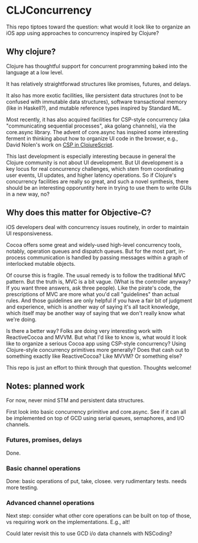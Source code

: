 # CLJConcurrency 

This repo tiptoes toward the question: what would it look like to organize an iOS app using  approaches to concurrency inspired by Clojure?

## Why clojure? 

Clojure has thoughtful support for concurrent programming baked into the language at a low level.

It has relatively straightforwad structures like promises, futures, and delays.

It also has more exotic facilities, like persistent data structures
(not to be confused with immutable data structures), software
transactional memory (like in Haskell?), and mutable reference types
inspired by Standard ML.

Most recently, it has also acquired
facilities for CSP-style concurrency (aka "communicating sequential
processes", aka golang channels), via the core.async library. The advent of core.async has inspired some interesting ferment in
thinking about how to organize UI code in the browser, e.g., David
Nolen's work on
[CSP in ClojureScript](http://swannodette.github.io/2013/07/12/communicating-sequential-processes/).

This last development is especially interesting because in general the Clojure community is not about UI development. But UI development is a key locus for real concurrency challenges, which stem from coordinating user events, UI updates, and higher latency operations. So if Clojure's concurrency facilities are really so great, and such a novel synthesis, there should be an interesting opporuntity here in trying to use them to write GUIs in a new way, no?

## Why does this matter for Objective-C? 

iOS developers deal with concurrency issues routinely, in order to maintain UI responsiveness.

Cocoa offers some great and widely-used high-level concurrency tools, notably, operation queues and dispatch queues. But for the most part, in-process communication is handled by passing messages within a graph of interlocked mutable objects.

Of course this is fragile. The usual remedy is to follow the traditional MVC pattern. But the truth is, MVC is a bit vague. (What is the controller anyway? If you want three answers, ask three people). Like the pirate's code, the prescriptions of MVC are more what you'd call "guidelines" than actual rules. And those guidelines are only helpful if you have a fair bit of judgment and experience, which is another way of saying it's all tacit knowledge, which itself may be another way of saying that we don't really know what we're doing.

Is there a better way? Folks are doing very interesting work with ReactiveCocoa and MVVM. But what I'd like to know is, what would it look like to organize a serious Cocoa app using CSP-style concurrency? Using Clojure-style concurrency primitives more generally? Does that cash out to something exactly like ReactiveCocoa? Like MVVM? Or something else?

This repo is just an effort to think through that question. Thoughts welcome!

## Notes: planned work 

For now, never mind STM and persistent data structures.

First look into basic concurrency primitive and core.async. See if it can all be implemented on top of GCD using serial queues, semaphores, and I/O channels.

### Futures, promises, delays 

Done. 

### Basic channel operations

Done: basic operations of put, take, closee. very rudimentary tests. needs more testing.

### Advanced channel operations

Next step: consider what other core operations can be built on top of those, vs requiring work on the implementations. E.g., alt!

Could later revisit this to use GCD i/o data channels with NSCoding?



